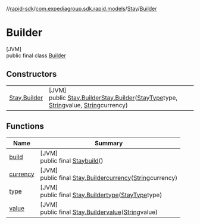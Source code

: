 //[rapid-sdk](../../../../index.md)/[com.expediagroup.sdk.rapid.models](../../index.md)/[Stay](../index.md)/[Builder](index.md)

# Builder

[JVM]\
public final class [Builder](index.md)

## Constructors

| | |
|---|---|
| [Stay.Builder](-stay.-builder.md) | [JVM]<br>public [Stay.Builder](index.md)[Stay.Builder](-stay.-builder.md)([StayType](../../-stay-type/index.md)type, [String](https://docs.oracle.com/javase/8/docs/api/java/lang/String.html)value, [String](https://docs.oracle.com/javase/8/docs/api/java/lang/String.html)currency) |

## Functions

| Name | Summary |
|---|---|
| [build](build.md) | [JVM]<br>public final [Stay](../index.md)[build](build.md)() |
| [currency](currency.md) | [JVM]<br>public final [Stay.Builder](index.md)[currency](currency.md)([String](https://docs.oracle.com/javase/8/docs/api/java/lang/String.html)currency) |
| [type](type.md) | [JVM]<br>public final [Stay.Builder](index.md)[type](type.md)([StayType](../../-stay-type/index.md)type) |
| [value](value.md) | [JVM]<br>public final [Stay.Builder](index.md)[value](value.md)([String](https://docs.oracle.com/javase/8/docs/api/java/lang/String.html)value) |
